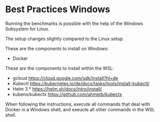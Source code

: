 # Best Practices Windows

Running the benchmarks is possible with the help of the Windows Subsystem for Linux.

The setup changes slightly compared to the Linux setup.

These are the components to install on Windows:
* Docker

These are the components to install within the WSL:
* gcloud https://cloud.google.com/sdk/install?hl=de
* Kubectl https://kubernetes.io/de/docs/tasks/tools/install-kubectl/
* Helm 3.*  https://helm.sh/docs/intro/install/
* kubens/kubectx https://github.com/ahmetb/kubectx

When following the instructions, execute all commands that deal with Docker in a Windows shell, and exeucte all other commands in the WSL shell.
